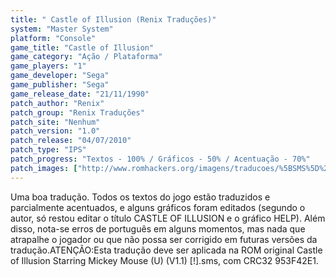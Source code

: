 ```yaml
---
title: " Castle of Illusion (Renix Traduções)"
system: "Master System"
platform: "Console"
game_title: "Castle of Illusion"
game_category: "Ação / Plataforma"
game_players: "1"
game_developer: "Sega"
game_publisher: "Sega"
game_release_date: "21/11/1990"
patch_author: "Renix"
patch_group: "Renix Traduções"
patch_site: "Nenhum"
patch_version: "1.0"
patch_release: "04/07/2010"
patch_type: "IPS"
patch_progress: "Textos - 100% / Gráficos - 50% / Acentuação - 70%"
patch_images: ["http://www.romhackers.org/imagens/traducoes/%5BSMS%5D%20Castle%20of%20Illusion%20-%20Renix%20Tradu%C3%A7%C3%B5es%20-%201.png","http://www.romhackers.org/imagens/traducoes/%5BSMS%5D%20Castle%20of%20Illusion%20-%20Renix%20Tradu%C3%A7%C3%B5es%20-%202.png","http://www.romhackers.org/imagens/traducoes/%5BSMS%5D%20Castle%20of%20Illusion%20-%20Renix%20Tradu%C3%A7%C3%B5es%20-%203.png"]
---
```

Uma boa tradução. Todos os textos do jogo estão traduzidos e parcialmente acentuados, e alguns gráficos foram editados (segundo o autor, só restou editar o título CASTLE OF ILLUSION e o gráfico HELP). Além disso, nota-se erros de português em alguns momentos, mas nada que atrapalhe o jogador ou que não possa ser corrigido em futuras versões da tradução.ATENÇÃO:Esta tradução deve ser aplicada na ROM original Castle of Illusion Starring Mickey Mouse (U) (V1.1) [!].sms, com CRC32 953F42E1.
